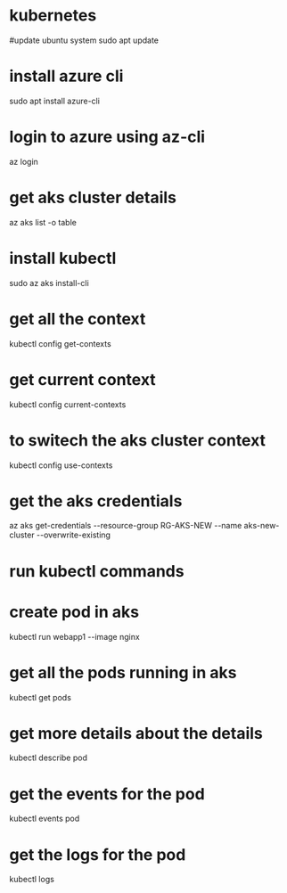 # kubernetes


#update ubuntu system
sudo apt update

# install azure cli
sudo apt install azure-cli

# login to azure using az-cli
az login

# get aks cluster details
az aks list -o table

# install kubectl 
sudo az aks install-cli

# get all the context
kubectl config get-contexts

# get current context
kubectl config current-contexts

# to switech the aks cluster context 
kubectl config use-contexts <aks-cluste-name> 

# get the aks credentials 
az aks get-credentials --resource-group RG-AKS-NEW --name aks-new-cluster --overwrite-existing
# run kubectl commands

# create pod in aks 
kubectl run webapp1 --image nginx

# get all the pods running in aks
kubectl get pods

# get more details about the details
kubectl describe pod <podname>

# get the events for the pod
kubectl events pod <podname>

# get the logs for the pod
kubectl logs <podname>





